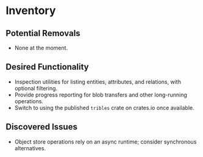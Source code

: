 # Inventory

## Potential Removals
- None at the moment.
## Desired Functionality
- Inspection utilities for listing entities, attributes, and relations, with optional filtering.
- Provide progress reporting for blob transfers and other long-running operations.
- Switch to using the published `tribles` crate on crates.io once available.

## Discovered Issues
- Object store operations rely on an async runtime; consider synchronous alternatives.
